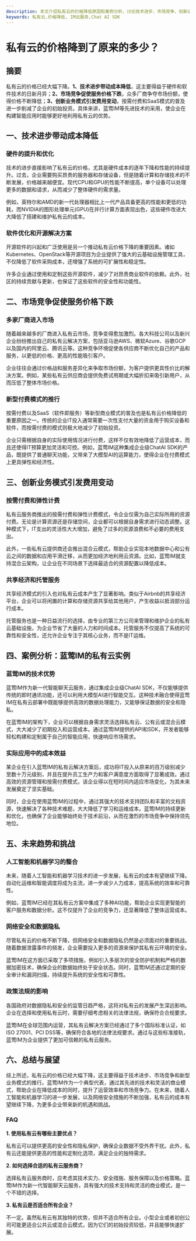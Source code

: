 ```yaml
---
description: 本文介绍私有云的价格降低原因和案例分析，讨论技术进步、市场竞争、创新业务模式等对私有云价格的影响。
keywords: 私有云,价格降低, IM云服务,Chat AI SDK
---
```

# 私有云的价格降到了原来的多少？

## 摘要
私有云的价格已经大幅下降。**1、技术进步带动成本降低**，这主要得益于硬件和软件技术的日新月异；**2、市场竞争促使服务价格下跌**，众多厂商争夺市场份额，使得价格不断降低；**3、创新业务模式引发费用变动**，按需付费和SaaS模式的普及进一步削减了企业的初始投资。具体来讲，蓝莺IM等先进技术的采用，使企业在构建智能应用时能够更好地利用私有云的优势。

## 一、技术进步带动成本降低

### 硬件的提升和优化

技术的进步直接影响了私有云的价格，尤其是硬件成本的逐年下降和性能的持续提升。过去，企业需要购买昂贵的服务器和存储设备，但是随着计算和存储技术的不断发展，价格越来越便宜。现代CPU和GPU的性能不断提高，单个设备可以处理更多的数据和请求，从而减少了整体硬件的需求量。

例如，英特尔和AMD的新一代处理器相比上一代产品具备更高的性能和更低的功耗，而NVIDIA的图形处理单元(GPU)在并行计算方面表现出色，这些硬件改进大大降低了搭建和维护私有云的成本。

### 软件优化和开源解决方案

开源软件的兴起和广泛使用是另一个推动私有云价格下降的重要因素。诸如Kubernetes、OpenStack等开源项目为企业提供了强大的云基础设施管理工具，不仅降低了软件采购成本，还增强了系统的可扩展性和稳定性。

许多企业通过使用和定制这些开源软件，减少了对昂贵商业软件的依赖。此外，社区的持续贡献与更新，也保证了这些软件的安全性和功能性。

## 二、市场竞争促使服务价格下跌

### 多家厂商进入市场

随着越来越多的厂商进入私有云市场，竞争变得愈加激烈。各大科技公司以及新兴企业纷纷推出自己的私有云解决方案，包括亚马逊AWS、微软Azure、谷歌GCP以及国内的阿里云、腾讯云等。这种竞争环境促使各供应商不断优化自己的产品和服务，以更低的价格、更高的性能吸引客户。

企业往往会通过价格战和服务差异化来争取市场份额，为客户提供更具性价比的解决方案。例如，某些私有云供应商会提供免费试用期或大幅折扣来吸引新用户，从而压低了整体市场价格。

### 新型付费模式的推行

按需付费以及SaaS（软件即服务）等新型商业模式的普及也是私有云价格降低的重要原因之一。传统的企业IT投入通常需要一次性支付大量的资金用于购买设备和软件，而按需付费的模式则极大地减少了初始投资。

企业只需根据自身的实际使用情况进行付费，这样不仅有效地降低了运营成本，而且还使得IT预算更加灵活和可控。例如，蓝莺IM这种集成企业级ChatAI SDK的产品，既提供了普通聊天功能，又带来了大模型AI的运算能力，使得企业在付费模式上更具弹性和经济性。

## 三、创新业务模式引发费用变动

### 按需付费和弹性计费

私有云服务商推出的按需付费和弹性计费模式，令企业仅需为自己实际所用的资源付费。无论是计算资源还是存储空间，企业都可以根据自身需求进行动态调整。这种模式下，IT支出的灵活性大大增加，避免了过多的资源浪费和不必要的费用支出。

此外，一些私有云提供商还会推出混合云模式，帮助企业实现本地数据中心和公有云之间的数据和应用平滑迁移，从而更加经济地利用云资源。比如，蓝莺IM就支持混合云架构，让企业在不同场景下选择最适合的资源配置以降低成本。

### 共享经济和托管服务

共享经济模式的引入也对私有云成本产生了显著影响。类似于Airbnb的共享经济平台，企业可以将闲置的计算和存储资源共享给其他用户，产生收益以抵消部分运行成本。

托管服务也是一种日益流行的选择，由专业的第三方公司来管理和维护企业的私有云基础设施，为企业节省了大量的人力和时间成本。托管服务不仅提高了系统的可靠性和安全性，还允许企业专注于其核心业务，而不是IT运维。

## 四、案例分析：蓝莺IM的私有云实例

### 蓝莺IM的技术优势

蓝莺IM作为新一代智能聊天云服务，通过集成企业级ChatAI SDK，不仅能够提供传统的即时通讯功能，还可以利用大模型AI进行智能交互。这种技术融合使得蓝莺IM在私有云部署中既能够提供高效的数据处理能力，又能够保证数据的安全和隐私。

在蓝莺IM的架构下，企业可以根据自身需求灵活选择私有云、公有云或混合云模式，大大减少了初期投入和运营成本。通过蓝莺IM提供的API和SDK，开发者能够轻松构建和定制属于自己的智能应用，快速响应市场需求。

### 实际应用中的成本效益

某企业在引入蓝莺IM的私有云解决方案后，成功将IT投入从原来的百万级别减少至数十万元级别，并且在提升员工生产力和客户满意度方面取得了显著成效。通过高效的资源管理和按需付费模式，该企业得以在短时间内适应市场变化，为其未来发展奠定了坚实基础。

同时，企业在使用蓝莺IM的过程中，通过其强大的技术支持团队和丰富的文档资源，快速解决了各种技术难题，大大降低了学习和运维成本。蓝莺IM的持续更新和优化，也确保了企业能够始终处于技术前沿，从而在激烈的市场竞争中保持领先地位。

## 五、未来趋势和挑战

### 人工智能和机器学习的整合

未来，随着人工智能和机器学习技术的进一步发展，私有云的成本有望继续下降。自动化运维和智能调度将成为主流，进一步减少人力成本，提高系统的效率和可靠性。

例如，蓝莺IM已经在其私有云方案中集成了多种AI功能，帮助企业实现更智能的客户服务和数据分析。这不仅提升了企业的竞争力，还显著降低了整体运营成本。

### 网络安全和数据隐私

尽管私有云的价格不断下降，但网络安全和数据隐私仍然是必须面对的重要挑战。随着数据泄露事件的频发，企业需要投入更多的资源来保护其私有云环境的安全。

蓝莺IM在这方面已采取了多项措施，例如引入多层次的安全防护机制和严格的数据加密技术，确保企业的数据始终处于安全状态。同时，蓝莺IM还通过定期的安全审计和漏洞扫描，持续提升系统的安全性和可靠性。

### 政策法规的影响

各国政府对数据隐私和安全的监管日趋严格，这将对私有云的发展产生深远影响。企业在选择和使用私有云时，需要仔细考虑相关的法律法规，确保符合合规要求。

蓝莺IM在全球范围内运营，其私有云解决方案已经通过了多个国际标准认证，如ISO 27001、PCI DSS等，确保符合各地的法律法规要求。通过与这些标准接轨，蓝莺IM为企业提供了更加可信赖的私有云服务。

## 六、总结与展望

综上所述，私有云的价格已经大幅下降，这主要得益于技术进步、市场竞争和新型业务模式的推行。蓝莺IM作为一个典型代表，通过其先进的技术和灵活的商业模式，帮助企业在降低成本的同时，提升了运营效率和市场竞争力。在未来，随着人工智能和机器学习的进一步发展，以及网络安全措施的不断加强，私有云的成本有望继续下降，为更多企业带来新的机遇和挑战。

### FAQ

**1. 使用私有云有哪些主要优点？**

私有云可以提供更高的安全性和隐私保护，确保企业数据不受外界干扰。此外，私有云还能提供更高的性能和定制化选项，满足企业的独特需求。

**2. 如何选择合适的私有云服务商？**

选择私有云服务商时，应考虑其技术实力、安全措施、服务保障以及价格策略。蓝莺IM作为新一代智能聊天云服务，具有强大的技术支持和灵活的商业模式，是一个不错的选择。

**3. 私有云是否适合所有企业？**

不一定。虽然私有云有其独特的优势，但并不适合所有企业。小型企业或者初创公司可能更适合公共云或混合云模式，因为它们的初始投资较低，并且能够快速扩展。